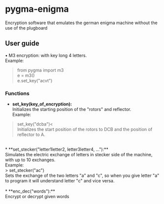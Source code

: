 # pygma-enigma
Encryption software that emulates the german enigma machine without the use of the plugboard

## User guide
• M3 encryption: with key long 4 letters. <br />
Example: <br />
>from pygma import m3 <br />
> e = m3() <br />
> e.set_key("acvt") <br />
### Functions
* **set_key(key_of_encryption):** <br />
Initializes the starting position of the "rotors" and reflector. <br />
Example: <br />
> set_key("dcba")< <br />
Initializes the start position of the rotors to DCB and the position of reflector to A. <br />
<br />
* **set_stecker("letter1letter2, letter3letter4, ..."):** <br />
Simulates the electric exchange of letters in stecker side of the machine, with up to 10 exchanges. <br />
Example: <br />
> set_stecker("ac") <br />
Sets the exchange of the two letters "a" and "c", so when you give letter "a" to program it will understand letter "c" and vice versa.<br />
<br />
* **enc_dec("words"):** <br />
Encrypt or decrypt given words

